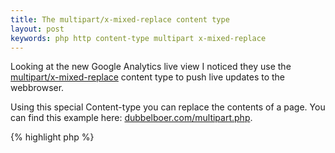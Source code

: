 ```yaml
---
title: The multipart/x-mixed-replace content type
layout: post
keywords: php http content-type multipart x-mixed-replace
---
```


Looking at the new Google Analytics live view I noticed they use the [multipart/x-mixed-replace](http://en.wikipedia.org/wiki/MIME#Mixed-Replace_.28experimental.29) content type to push live updates to the webbrowser.

Using this special Content-type you can replace the contents of a page. You can find this example here: [dubbelboer.com/multipart.php](http://dubbelboer.com/multipart.php).

{% highlight php %}
<?

header('Content-type: multipart/x-mixed-replace; boundary=endofsection');

// Keep in mind that the empty line is important to separate the headers
// from the content.
echo 'Content-type: text/plain

After 5 seconds this will go away and a cat will appear...
--endofsection
';
flush(); // Don't forget to flush the content to the browser.


sleep(5);


echo 'Content-type: image/jpg

';

$stream = fopen('cat.jpg', 'rb');
fpassthru($stream);
fclose($stream);

echo '
--endofsection
';

{% endhighlight %}

It's fun to experiment with but since it isn't supported by IE it's not really practical for real usage.

